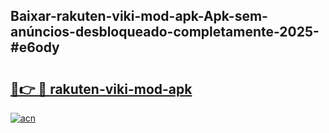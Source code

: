 ## Baixar-rakuten-viki-mod-apk-Apk-sem-anúncios-desbloqueado-completamente-2025-#e6ody

# <h2><a href="https://ainizakaria.my?title=rakuten-viki-mod-apk&ref=22M">🔗👉 🔴 rakuten-viki-mod-apk</a></h2>

[![acn](https://github.com/user-attachments/assets/0f9c940e-d8b0-45ae-aac7-cd30a18b3e1c)](https://ainizakaria.my?title=rakuten-viki-mod-apk&ref=22M)

